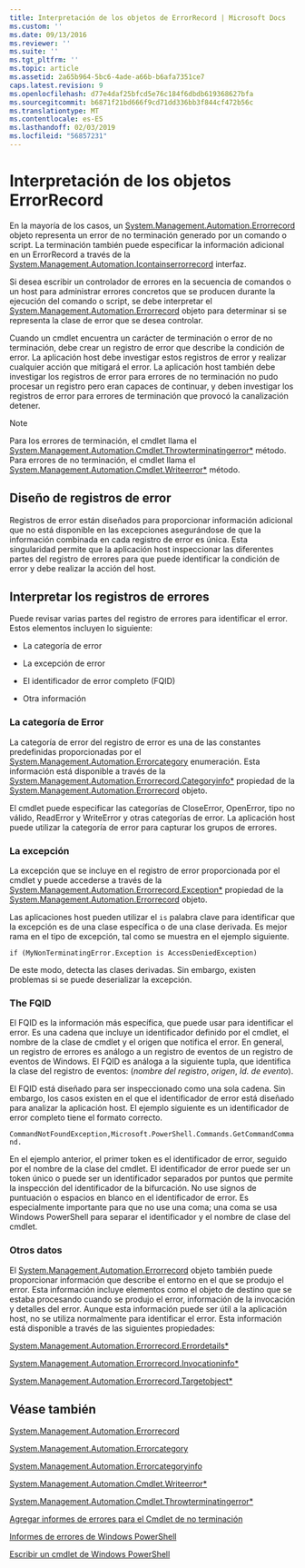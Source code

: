 ```yaml
---
title: Interpretación de los objetos de ErrorRecord | Microsoft Docs
ms.custom: ''
ms.date: 09/13/2016
ms.reviewer: ''
ms.suite: ''
ms.tgt_pltfrm: ''
ms.topic: article
ms.assetid: 2a65b964-5bc6-4ade-a66b-b6afa7351ce7
caps.latest.revision: 9
ms.openlocfilehash: d77e4daf25bfcd5e76c184f6dbdb619368627bfa
ms.sourcegitcommit: b6871f21bd666f9cd71dd336bb3f844cf472b56c
ms.translationtype: MT
ms.contentlocale: es-ES
ms.lasthandoff: 02/03/2019
ms.locfileid: "56857231"
---
```

# <a name="interpreting-errorrecord-objects"></a>Interpretación de los objetos ErrorRecord

En la mayoría de los casos, un [System.Management.Automation.Errorrecord](/dotnet/api/System.Management.Automation.ErrorRecord) objeto representa un error de no terminación generado por un comando o script. La terminación también puede especificar la información adicional en un ErrorRecord a través de la [System.Management.Automation.Icontainserrorrecord](/dotnet/api/System.Management.Automation.IContainsErrorRecord) interfaz.

Si desea escribir un controlador de errores en la secuencia de comandos o un host para administrar errores concretos que se producen durante la ejecución del comando o script, se debe interpretar el [System.Management.Automation.Errorrecord](/dotnet/api/System.Management.Automation.ErrorRecord) objeto para determinar si se representa la clase de error que se desea controlar.

Cuando un cmdlet encuentra un carácter de terminación o error de no terminación, debe crear un registro de error que describe la condición de error. La aplicación host debe investigar estos registros de error y realizar cualquier acción que mitigará el error. La aplicación host también debe investigar los registros de error para errores de no terminación no pudo procesar un registro pero eran capaces de continuar, y deben investigar los registros de error para errores de terminación que provocó la canalización detener.

> [!NOTE]
> Para los errores de terminación, el cmdlet llama el [System.Management.Automation.Cmdlet.Throwterminatingerror*](/dotnet/api/System.Management.Automation.Cmdlet.ThrowTerminatingError) método. Para errores de no terminación, el cmdlet llama el [System.Management.Automation.Cmdlet.Writeerror*](/dotnet/api/System.Management.Automation.Cmdlet.WriteError) método.

## <a name="error-record-design"></a>Diseño de registros de error

Registros de error están diseñados para proporcionar información adicional que no está disponible en las excepciones asegurándose de que la información combinada en cada registro de error es única. Esta singularidad permite que la aplicación host inspeccionar las diferentes partes del registro de errores para que puede identificar la condición de error y debe realizar la acción del host.

## <a name="interpreting-error-records"></a>Interpretar los registros de errores

Puede revisar varias partes del registro de errores para identificar el error. Estos elementos incluyen lo siguiente:

- La categoría de error

- La excepción de error

- El identificador de error completo (FQID)

- Otra información

### <a name="the-error-category"></a>La categoría de Error

La categoría de error del registro de error es una de las constantes predefinidas proporcionadas por el [System.Management.Automation.Errorcategory](/dotnet/api/System.Management.Automation.ErrorCategory) enumeración. Esta información está disponible a través de la [System.Management.Automation.Errorrecord.Categoryinfo*](/dotnet/api/System.Management.Automation.ErrorRecord.CategoryInfo) propiedad de la [System.Management.Automation.Errorrecord](/dotnet/api/System.Management.Automation.ErrorRecord) objeto.

El cmdlet puede especificar las categorías de CloseError, OpenError, tipo no válido, ReadError y WriteError y otras categorías de error. La aplicación host puede utilizar la categoría de error para capturar los grupos de errores.

### <a name="the-exception"></a>La excepción

La excepción que se incluye en el registro de error proporcionada por el cmdlet y puede accederse a través de la [System.Management.Automation.Errorrecord.Exception*](/dotnet/api/System.Management.Automation.ErrorRecord.Exception) propiedad de la [ System.Management.Automation.Errorrecord](/dotnet/api/System.Management.Automation.ErrorRecord) objeto.

Las aplicaciones host pueden utilizar el `is` palabra clave para identificar que la excepción es de una clase específica o de una clase derivada. Es mejor rama en el tipo de excepción, tal como se muestra en el ejemplo siguiente.

`if (MyNonTerminatingError.Exception is AccessDeniedException)`

De este modo, detecta las clases derivadas. Sin embargo, existen problemas si se puede deserializar la excepción.

### <a name="the-fqid"></a>The FQID

El FQID es la información más específica, que puede usar para identificar el error. Es una cadena que incluye un identificador definido por el cmdlet, el nombre de la clase de cmdlet y el origen que notifica el error. En general, un registro de errores es análogo a un registro de eventos de un registro de eventos de Windows. El FQID es análoga a la siguiente tupla, que identifica la clase del registro de eventos: (*nombre del registro*, *origen*, *Id. de evento*).

El FQID está diseñado para ser inspeccionado como una sola cadena. Sin embargo, los casos existen en el que el identificador de error está diseñado para analizar la aplicación host. El ejemplo siguiente es un identificador de error completo tiene el formato correcto.

`CommandNotFoundException,Microsoft.PowerShell.Commands.GetCommandCommand.`

En el ejemplo anterior, el primer token es el identificador de error, seguido por el nombre de la clase del cmdlet. El identificador de error puede ser un token único o puede ser un identificador separados por puntos que permite la inspección del identificador de la bifurcación. No use signos de puntuación o espacios en blanco en el identificador de error. Es especialmente importante para que no use una coma; una coma se usa Windows PowerShell para separar el identificador y el nombre de clase del cmdlet.

### <a name="other-information"></a>Otros datos

El [System.Management.Automation.Errorrecord](/dotnet/api/System.Management.Automation.ErrorRecord) objeto también puede proporcionar información que describe el entorno en el que se produjo el error. Esta información incluye elementos como el objeto de destino que se estaba procesando cuando se produjo el error, información de la invocación y detalles del error. Aunque esta información puede ser útil a la aplicación host, no se utiliza normalmente para identificar el error. Esta información está disponible a través de las siguientes propiedades:

[System.Management.Automation.Errorrecord.Errordetails*](/dotnet/api/System.Management.Automation.ErrorRecord.ErrorDetails)

[System.Management.Automation.Errorrecord.Invocationinfo*](/dotnet/api/System.Management.Automation.ErrorRecord.InvocationInfo)

[System.Management.Automation.Errorrecord.Targetobject*](/dotnet/api/System.Management.Automation.ErrorRecord.TargetObject)

## <a name="see-also"></a>Véase también

[System.Management.Automation.Errorrecord](/dotnet/api/System.Management.Automation.ErrorRecord)

[System.Management.Automation.Errorcategory](/dotnet/api/System.Management.Automation.ErrorCategory)

[System.Management.Automation.Errorcategoryinfo](/dotnet/api/System.Management.Automation.ErrorCategoryInfo)

[System.Management.Automation.Cmdlet.Writeerror*](/dotnet/api/System.Management.Automation.Cmdlet.WriteError)

[System.Management.Automation.Cmdlet.Throwterminatingerror*](/dotnet/api/System.Management.Automation.Cmdlet.ThrowTerminatingError)

[Agregar informes de errores para el Cmdlet de no terminación](./adding-non-terminating-error-reporting-to-your-cmdlet.md)

[Informes de errores de Windows PowerShell](./error-reporting-concepts.md)

[Escribir un cmdlet de Windows PowerShell](./writing-a-windows-powershell-cmdlet.md)
